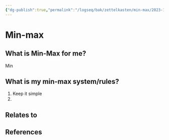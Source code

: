 ```yaml
---
{"dg-publish":true,"permalink":"/logseq/bak/zettelkasten/min-max/2023-10-25-t09-28-00-298-z-desktop/","title":"Min-max","tags":["status/todo"],"noteIcon":"","created":"2023-10-25T10:28:00.299+01:00"}
---
```



# Min-max

## What is Min-Max for me?
Min 

## What is my min-max system/rules?
1. Keep it simple
2. 


## Relates to
## References
